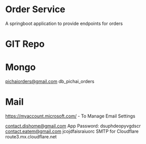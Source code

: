 # Order Service
A springboot application to provide endpoints for orders

# GIT Repo
# Mongo
pichaiorders@gmail.com
db_pichai_orders
# Mail

https://myaccount.microsoft.com/ - To Manage Email Settings


contact.dishome@gmail.com App Password: dsuphdeopyvgdscr 
contact.eatem@gmail.com jcojdfaisraiuorc 
SMTP for Cloudflare
route3.mx.cloudflare.net